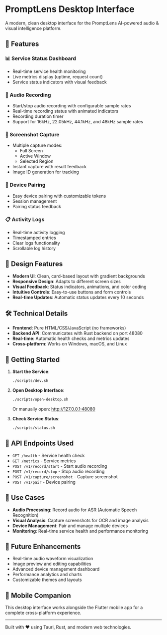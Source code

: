 # PromptLens Desktop Interface

A modern, clean desktop interface for the PromptLens AI-powered audio & visual intelligence platform.

## 🚀 Features

### 📊 Service Status Dashboard

- Real-time service health monitoring
- Live metrics display (uptime, request count)
- Service status indicators with visual feedback

### 🎤 Audio Recording

- Start/stop audio recording with configurable sample rates
- Real-time recording status with animated indicators
- Recording duration timer
- Support for 16kHz, 22.05kHz, 44.1kHz, and 48kHz sample rates

### 📸 Screenshot Capture

- Multiple capture modes:
  - Full Screen
  - Active Window
  - Selected Region
- Instant capture with result feedback
- Image ID generation for tracking

### 🔗 Device Pairing

- Easy device pairing with customizable tokens
- Session management
- Pairing status feedback

### 📋 Activity Logs

- Real-time activity logging
- Timestamped entries
- Clear logs functionality
- Scrollable log history

## 🎨 Design Features

- **Modern UI**: Clean, card-based layout with gradient backgrounds
- **Responsive Design**: Adapts to different screen sizes
- **Visual Feedback**: Status indicators, animations, and color coding
- **Intuitive Controls**: Easy-to-use buttons and form controls
- **Real-time Updates**: Automatic status updates every 10 seconds

## 🛠️ Technical Details

- **Frontend**: Pure HTML/CSS/JavaScript (no frameworks)
- **Backend API**: Communicates with Rust backend on port 48080
- **Real-time**: Automatic health checks and metrics updates
- **Cross-platform**: Works on Windows, macOS, and Linux

## 🚀 Getting Started

1. **Start the Service**:

   ```bash
   ./scripts/dev.sh
   ```

2. **Open Desktop Interface**:

   ```bash
   ./scripts/open-desktop.sh
   ```

   Or manually open: http://127.0.0.1:48080

3. **Check Service Status**:
   ```bash
   ./scripts/status.sh
   ```

## 🔧 API Endpoints Used

- `GET /health` - Service health check
- `GET /metrics` - Service metrics
- `POST /v1/record/start` - Start audio recording
- `POST /v1/record/stop` - Stop audio recording
- `POST /v1/capture/screenshot` - Capture screenshot
- `POST /v1/pair` - Device pairing

## 🎯 Use Cases

- **Audio Processing**: Record audio for ASR (Automatic Speech Recognition)
- **Visual Analysis**: Capture screenshots for OCR and image analysis
- **Device Management**: Pair and manage multiple devices
- **Monitoring**: Real-time service health and performance monitoring

## 🔮 Future Enhancements

- Real-time audio waveform visualization
- Image preview and editing capabilities
- Advanced device management dashboard
- Performance analytics and charts
- Customizable themes and layouts

## 📱 Mobile Companion

This desktop interface works alongside the Flutter mobile app for a complete cross-platform experience.

---

Built with ❤️ using Tauri, Rust, and modern web technologies.
